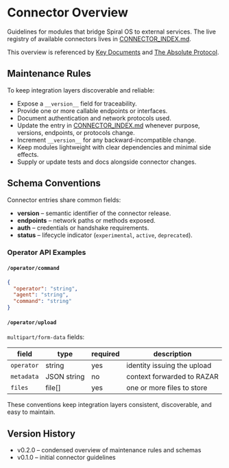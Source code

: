 # Connector Overview

Guidelines for modules that bridge Spiral OS to external services. The live registry of available connectors lives in [CONNECTOR_INDEX.md](CONNECTOR_INDEX.md).

This overview is referenced by [Key Documents](../KEY_DOCUMENTS.md) and [The Absolute Protocol](../The_Absolute_Protocol.md).

## Maintenance Rules

To keep integration layers discoverable and reliable:

- Expose a `__version__` field for traceability.
- Provide one or more callable endpoints or interfaces.
- Document authentication and network protocols used.
- Update the entry in [CONNECTOR_INDEX.md](CONNECTOR_INDEX.md) whenever purpose, versions, endpoints, or protocols change.
- Increment `__version__` for any backward-incompatible change.
- Keep modules lightweight with clear dependencies and minimal side effects.
- Supply or update tests and docs alongside connector changes.

## Schema Conventions

Connector entries share common fields:

- **version** – semantic identifier of the connector release.
- **endpoints** – network paths or methods exposed.
- **auth** – credentials or handshake requirements.
- **status** – lifecycle indicator (`experimental`, `active`, `deprecated`).

### Operator API Examples

#### `/operator/command`
```json
{
  "operator": "string",
  "agent": "string",
  "command": "string"
}
```

#### `/operator/upload`
`multipart/form-data` fields:

| field | type | required | description |
| --- | --- | --- | --- |
| `operator` | string | yes | identity issuing the upload |
| `metadata` | JSON string | no | context forwarded to RAZAR |
| `files` | file[] | yes | one or more files to store |

These conventions keep integration layers consistent, discoverable, and easy to maintain.

## Version History

- v0.2.0 – condensed overview of maintenance rules and schemas
- v0.1.0 – initial connector guidelines
